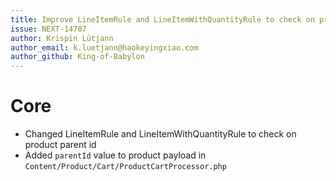 ```yaml
---
title: Improve LineItemRule and LineItemWithQuantityRule to check on product parent id
issue: NEXT-14707
author: Krispin Lütjann
author_email: k.luetjann@haokeyingxiao.com
author_github: King-of-Babylon
---
```

# Core
* Changed LineItemRule and LineItemWithQuantityRule to check on product parent id
* Added `parentId` value to product payload in `Content/Product/Cart/ProductCartProcessor.php`
